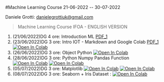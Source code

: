 #Machine Learning Course 21-06-2022 -- 30-07-2022 

Daniele Grotti: danielegrottiuk@gmail.com

> Machine Learning Course IFOA - ENGLISH VERSION

1. (21/06/2022)DG 4 ore: Introduction  ML [PDF_1](pdf/00_intro_ML.pdf)
2. (23/06/2022)DG 3 ore: Intro IOT - Markdown and Google Colab [PDF_1](pdf/1_IOT_INtro.pdf) [![Open In Colab](https://colab.research.google.com/assets/colab-badge.svg)](https://colab.research.google.com/github/visiont3lab/machine-learning-course/blob/main/python/Markdown_Colab.ipynb)
3. (26/06/2022)DG 3 ore: Object Python [![Open In Colab](https://colab.research.google.com/assets/colab-badge.svg)](https://colab.research.google.com/github/visiont3lab/machine-learning-course/blob/main/python/01_intro.ipynb)
4. (28/06/2022)DG 3 ore: Python Numpy Pandas Function [![Open In Colab](https://colab.research.google.com/assets/colab-badge.svg)](https://colab.research.google.com/github/visiont3lab/machine-learning-course/blob/main/python/01.2_numpy_pandas_intro.ipynb)
[![Open In Colab](https://colab.research.google.com/assets/colab-badge.svg)](https://colab.research.google.com/github/visiont3lab/machine-learning-course/blob/main/python/01.3_boolean_function.ipynb)
5. (05/07/2022)DG 3 ore: Matplotlib [![Open In Colab](https://colab.research.google.com/assets/colab-badge.svg)](https://colab.research.google.com/github/visiont3lab/machine-learning-course/blob/main/python/02_Matplotlib-first.ipynb) [![Open In Colab](https://colab.research.google.com/assets/colab-badge.svg)](https://colab.research.google.com/github/visiont3lab/machine-learning-course/blob/main/python/03_Matplotlib-second.ipynb)
 6. (08/07/2022)DG 3 ore: Seaborn + Iris Dataset : [![Open In Colab](https://colab.research.google.com/assets/colab-badge.svg)](https://colab.research.google.com/github/visiont3lab/machine-learning-course/blob/main/python/41_Iris.ipynb)
